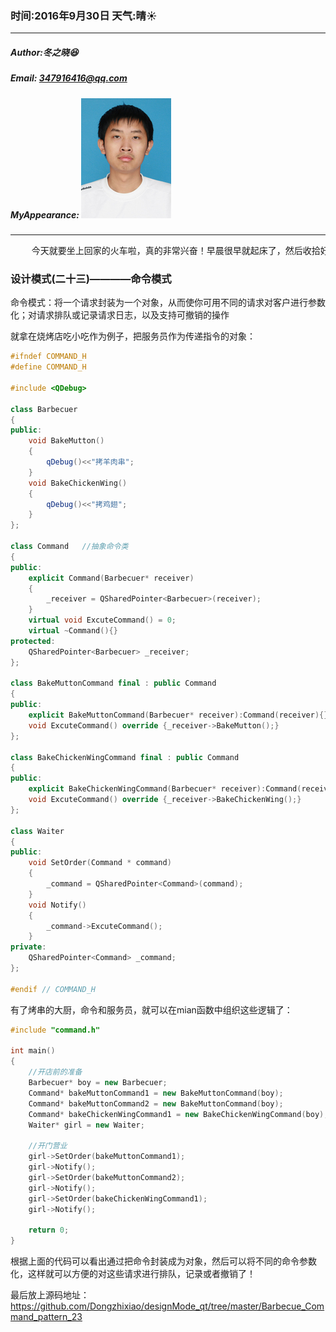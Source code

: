 ### 时间:2016年9月30日 天气:晴:sunny:
-----
#####   Author:冬之晓:laughing:
#####   Email: 347916416@qq.com
#####   MyAppearance: ![MyAppearance](../MyPicture.JPG "我的头像")
----------

<pre>
    今天就要坐上回家的火车啦，真的非常兴奋！早晨很早就起床了，然后收拾好东西，就来的了高铁站。发现领票的人排队好长！不过我一到，边上几个自动取票机就开了，然后我就直接过去取了票，运气真好！在火车上，没事干，就代开《C++ primer》看了一会，这时，田田姐姐给我打电话啦，原来她也快到家了。果然还是自己开车比较方便呀！下午，听说我要回家，姥姥和妈妈都过过来接我了！看到妈妈和姥姥，真的很高兴！
</pre>

### 设计模式(二十三)————命令模式

命令模式：将一个请求封装为一个对象，从而使你可用不同的请求对客户进行参数化；对请求排队或记录请求日志，以及支持可撤销的操作

就拿在烧烤店吃小吃作为例子，把服务员作为传递指令的对象：

```C++
#ifndef COMMAND_H
#define COMMAND_H

#include <QDebug>

class Barbecuer
{
public:
    void BakeMutton()
    {
        qDebug()<<"拷羊肉串";
    }
    void BakeChickenWing()
    {
        qDebug()<<"拷鸡翅";
    }
};

class Command   //抽象命令类
{
public:
    explicit Command(Barbecuer* receiver)
    {
        _receiver = QSharedPointer<Barbecuer>(receiver);
    }
    virtual void ExcuteCommand() = 0;
    virtual ~Command(){}
protected:
    QSharedPointer<Barbecuer> _receiver;
};

class BakeMuttonCommand final : public Command
{
public:
    explicit BakeMuttonCommand(Barbecuer* receiver):Command(receiver){}
    void ExcuteCommand() override {_receiver->BakeMutton();}
};

class BakeChickenWingCommand final : public Command
{
public:
    explicit BakeChickenWingCommand(Barbecuer* receiver):Command(receiver){}
    void ExcuteCommand() override {_receiver->BakeChickenWing();}
};

class Waiter
{
public:
    void SetOrder(Command * command)
    {
        _command = QSharedPointer<Command>(command);
    }
    void Notify()
    {
        _command->ExcuteCommand();
    }
private:
    QSharedPointer<Command> _command;
};

#endif // COMMAND_H
```

有了烤串的大厨，命令和服务员，就可以在mian函数中组织这些逻辑了：

```C++
#include "command.h"

int main()
{
    //开店前的准备
    Barbecuer* boy = new Barbecuer;
    Command* bakeMuttonCommand1 = new BakeMuttonCommand(boy);
    Command* bakeMuttonCommand2 = new BakeMuttonCommand(boy);
    Command* bakeChickenWingCommand1 = new BakeChickenWingCommand(boy);
    Waiter* girl = new Waiter;

    //开门营业
    girl->SetOrder(bakeMuttonCommand1);
    girl->Notify();
    girl->SetOrder(bakeMuttonCommand2);
    girl->Notify();
    girl->SetOrder(bakeChickenWingCommand1);
    girl->Notify();

    return 0;
}
```

根据上面的代码可以看出通过把命令封装成为对象，然后可以将不同的命令参数化，这样就可以方便的对这些请求进行排队，记录或者撤销了！

最后放上源码地址：https://github.com/Dongzhixiao/designMode_qt/tree/master/Barbecue_Command_pattern_23